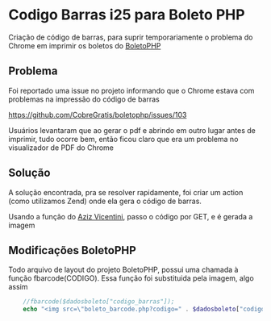 # Codigo Barras i25 para Boleto PHP

Criação de código de barras, para suprir temporariamente o problema do Chrome em imprimir os boletos do [BoletoPHP](https://github.com/CobreGratis/boletophp)


## Problema

Foi reportado uma issue no projeto informando que o Chrome estava com problemas na impressão do código de barras

https://github.com/CobreGratis/boletophp/issues/103

Usuários levantaram que ao gerar o pdf e abrindo em outro lugar antes de imprimir, tudo ocorre bem, então ficou claro que era um problema no visualizador de PDF do Chrome

## Solução

A solução encontrada, pra se resolver rapidamente, foi criar um action (como utilizamos Zend) onde ela gera o código de barras.

Usando a função do [Aziz Vicentini](https://www.scriptbrasil.com.br/download/codigo/6491/), passo o código por GET, e é gerada a imagem


## Modificações BoletoPHP

Todo arquivo de layout do projeto BoletoPHP, possui uma chamada à função fbarcode(CODIGO). Essa função foi substituida pela imagem, algo assim

```php
	//fbarcode($dadosboleto["codigo_barras"]);
	echo "<img src=\"boleto_barcode.php?codigo=" . $dadosboleto["codigo_barras"] . "\">";
```

